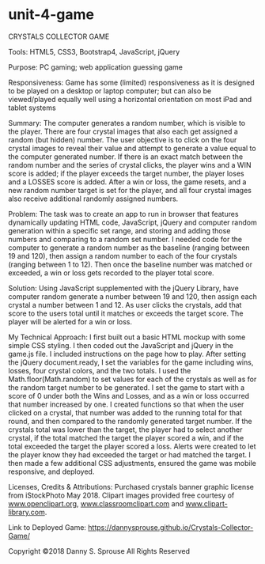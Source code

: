 # unit-4-game
CRYSTALS COLLECTOR GAME

Tools:  HTML5, CSS3, Bootstrap4, JavaScript, jQuery

Purpose:  PC gaming; web application guessing game

Responsiveness:  Game has some (limited) responsiveness as it is designed to be played on a desktop or laptop computer; but can also be viewed/played equally well using a horizontal orientation on most iPad and tablet systems

Summary:  The computer generates a random number, which is visible to the player. There are four crystal images that also each get assigned a random (but hidden) number.  The user objective is to click on the four crystal images to reveal their value and attempt to generate a value equal to the computer generated number. If there is an exact match between the random number and the series of crystal clicks, the player wins and a WIN score is added; if the player exceeds the target number, the player loses and a LOSSES score is added. After a win or loss, the game resets, and a new random number target is set for the player, and all four crystal images also receive additional randomly assigned numbers.

Problem:  The task was to create an app to run in browser that features dynamically updating HTML code, JavaScript, jQuery and computer random generation within a specific set range, and storing and adding those numbers and comparing to a random set number.  I needed code for the computer to generate a random number as the baseline (ranging between 19 and 120), then assign a random number to each of the four crystals (ranging between 1 to 12).  Then once the baseline number was matched or exceeded, a win or loss gets recorded to the player total score.

Solution:  Using JavaScript supplemented with the jQuery Library, have computer random generate a number between 19 and 120, then assign each crystal a number between 1 and 12.  As user clicks the crystals, add that score to the users total until it matches or exceeds the target score.  The player will be alerted for a win or loss.

My Technical Approach:  I first built out a basic HTML mockup with some simple CSS styling.  I then coded out the JavaScript and jQuery in the game.js file.  I included instructions on the page how to play.  After setting the jQuery document.ready, I set the variables for the game including wins, losses, four crystal colors, and the two totals.  I used the Math.floor(Math.random) to set values for each of the crystals as well as for the random target number to be generated.  I set the game to start with a score of 0 under both the Wins and Losses, and as a win or loss occurred that number increased by one.  I created functions so that when the user clicked on a crystal, that number was added to the running total for that round, and then compared to the randomly generated target number.  If the crystals total was lower than the target, the player had to select another crystal, if the total matched the target the player scored a win, and if the total exceeded the target the player scored a loss.  Alerts were created to let the player know they had exceeded the target or had matched the target. I then made a few additional CSS adjustments, ensured the game was mobile responsive, and deployed.

Licenses, Credits & Attributions:  Purchased crystals banner graphic license from iStockPhoto May 2018.  Clipart images provided free courtesy of www.openclipart.org, www.classroomclipart.com and www.clipart-library.com. 

Link to Deployed Game: https://dannysprouse.github.io/Crystals-Collector-Game/ 

Copyright ©2018  Danny S. Sprouse  All Rights Reserved
